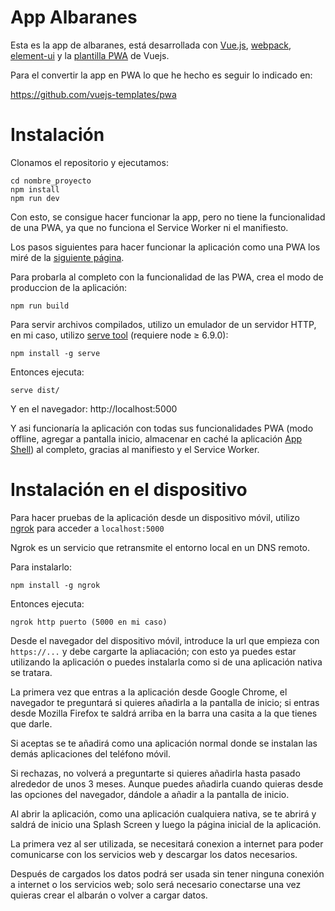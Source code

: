 # App Albaranes

Esta es la app de albaranes, está desarrollada con
[Vue.js](https://vuejs.org/), [webpack](https://webpack.js.org/), [element-ui](https://github.com/ElemeFE/element) y la [plantilla PWA](https://github.com/vuejs-templates/pwa) de Vuejs.

Para el convertir la app en PWA lo que he hecho es
seguir lo indicado en:

https://github.com/vuejs-templates/pwa

# Instalación

Clonamos el repositorio y ejecutamos:

    cd nombre_proyecto
    npm install
    npm run dev

Con esto, se consigue hacer funcionar la app, pero no tiene la funcionalidad de una PWA, ya que no funciona el Service Worker ni el manifiesto.

Los pasos siguientes para hacer funcionar la aplicación como una PWA los miré de la [siguiente página](https://blog.sicara.com/a-progressive-web-application-with-vue-js-webpack-material-design-part-3-service-workers-offline-ed3184264fd1).

Para probarla al completo con la funcionalidad de las PWA, crea el modo de produccion de la aplicación:

    npm run build

Para servir archivos compilados, utilizo un emulador de un servidor HTTP, en mi caso, utilizo [serve tool](https://github.com/zeit/serve) (requiere node ≥ 6.9.0):

    npm install -g serve

Entonces ejecuta:

    serve dist/

Y en el navegador: http://localhost:5000

Y asi funcionaría la aplicación con todas sus funcionalidades PWA (modo offline, agregar a pantalla inicio, almacenar en caché la aplicación [App Shell](https://developers.google.com/web/fundamentals/architecture/app-shell)) al completo, gracias al manifiesto y el Service Worker.

# Instalación en el dispositivo

Para hacer pruebas de la aplicación desde un dispositivo móvil, utilizo [ngrok](https://ngrok.com/) para acceder a `localhost:5000`

Ngrok es un servicio que retransmite el entorno local en un DNS remoto.

Para instalarlo:

    npm install -g ngrok

Entonces ejecuta:

    ngrok http puerto (5000 en mi caso)

Desde el navegador del dispositivo móvil, introduce la url que empieza con `https://...` y debe cargarte la apliacación; con esto ya puedes estar utilizando la aplicación o puedes instalarla como si de una aplicación nativa se tratara.

La primera vez que entras a la aplicación desde Google Chrome, el navegador te preguntará si quieres añadirla a la pantalla de inicio; si entras desde Mozilla Firefox te saldrá arriba en la barra una casita a la que tienes que darle.

Si aceptas se te añadirá como una aplicación normal donde se instalan las demás aplicaciones del teléfono móvil.

Si rechazas, no volverá a preguntarte si quieres añadirla hasta pasado alrededor de unos 3 meses. Aunque puedes añadirla cuando quieras desde las opciones del navegador, dándole a añadir a la pantalla de inicio.

Al abrir la aplicación, como una aplicación cualquiera nativa, se te abrirá y saldrá de inicio una Splash Screen y luego la página inicial de la aplicación.

La primera vez al ser utilizada, se necesitará conexion a internet para poder comunicarse con los servicios web y descargar los datos necesarios.

Después de cargados los datos podrá ser usada sin tener ninguna conexión a internet o los servicios web; solo será necesario conectarse una vez quieras crear el albarán o volver a cargar datos.
